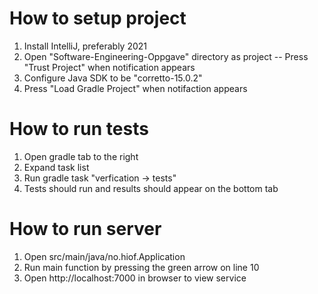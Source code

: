 # How to setup project
1. Install IntelliJ, preferably 2021
2. Open "Software-Engineering-Oppgave" directory as project
  -- Press "Trust Project" when notification appears
3. Configure Java SDK to be "corretto-15.0.2"
4. Press "Load Gradle Project" when notifaction appears


# How to run tests
1. Open gradle tab to the right
2. Expand task list
3. Run gradle task "verfication -> tests"
4. Tests should run and results should appear on the bottom tab

# How to run server
1. Open src/main/java/no.hiof.Application
2. Run main function by pressing the green arrow on line 10
3. Open http://localhost:7000 in browser to view service
